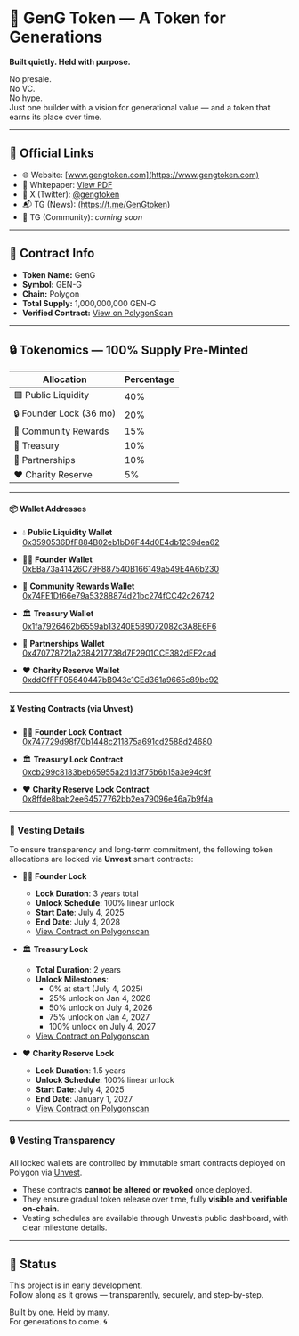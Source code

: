 # 🧬 GenG Token — A Token for Generations

**Built quietly. Held with purpose.**

No presale.  
No VC.  
No hype.  
Just one builder with a vision for generational value — and a token that earns its place over time.

---

## 🔗 Official Links

- 🌐 Website: [www.gengtoken.com](https://www.gengtoken.com)
- 📄 Whitepaper: [View PDF](https://drive.google.com/file/d/12rTxbFY_WQfCetYVPQKgVp2PUhMW6iUK/view?usp=sharing)
- 📡 X (Twitter): [@gengtoken](https://twitter.com/gengtoken)
- 📬 TG (News): (https://t.me/GenGtoken)
- 👥 TG (Community): *coming soon*

---

## 🧾 Contract Info

- **Token Name:** GenG
- **Symbol:** GEN-G
- **Chain:** Polygon
- **Total Supply:** 1,000,000,000 GEN-G
- **Verified Contract:** [View on PolygonScan](https://polygonscan.com/address/0xD791A97ACde81721084ffB97F0ceDC81D5770aD9)

---

## 🔒 Tokenomics — 100% Supply Pre-Minted

| Allocation              | Percentage | 
|-------------------------|------------|
| 🟩 Public Liquidity     | 40%        |
| 🔒 Founder Lock (36 mo) | 20%        | 
| 🎁 Community Rewards    | 15%        | 
| 🏦 Treasury             | 10%        | 
| 🤝 Partnerships         | 10%        | 
| ❤️ Charity Reserve      | 5%         | 

---

#### 📦 Wallet Addresses


- 💧 **Public Liquidity Wallet**  
  [0x3590536DfF884B02eb1bD6F44d0E4db1239dea62](https://polygonscan.com/address/0x3590536DfF884B02eb1bD6F44d0E4db1239dea62)

- 🧑‍🚀 **Founder Wallet**  
  [0xEBa73a41426C79F887540B166149a549E4A6b230](https://polygonscan.com/address/0xEBa73a41426C79F887540B166149a549E4A6b230)

- 🎁 **Community Rewards Wallet**  
  [0x74FE1Df66e79a53288874d21bc274fCC42c26742](https://polygonscan.com/address/0x74FE1Df66e79a53288874d21bc274fCC42c26742)

- 🏛️ **Treasury Wallet**  
  [0x1fa7926462b6559ab13240E5B9072082c3A8E6F6](https://polygonscan.com/address/0x1fa7926462b6559ab13240E5B9072082c3A8E6F6)

- 🤝 **Partnerships Wallet**  
  [0x470778721a2384217738d7F2901CCE382dEF2cad](https://polygonscan.com/address/0x470778721a2384217738d7F2901CCE382dEF2cad)

- ❤️ **Charity Reserve Wallet**  
  [0xddCfFFF05640447bB943c1CEd361a9665c89bc92](https://polygonscan.com/address/0xddCfFFF05640447bB943c1CEd361a9665c89bc92)

---

#### ⏳ Vesting Contracts (via Unvest)

- 🧑‍🚀 **Founder Lock Contract**  
  [0x747729d98f70b1448c211875a691cd2588d24680](https://polygonscan.com/address/0x747729d98f70b1448c211875a691cd2588d24680)

- 🏛️ **Treasury Lock Contract**  
  [0xcb299c8183beb65955a2d1d3f75b6b15a3e94c9f](https://polygonscan.com/address/0xcb299c8183beb65955a2d1d3f75b6b15a3e94c9f)

- ❤️ **Charity Reserve Lock Contract**  
  [0x8ffde8bab2ee64577762bb2ea79096e46a7b9f4a](https://polygonscan.com/address/0x8ffde8bab2ee64577762bb2ea79096e46a7b9f4a)

---

### 📜 Vesting Details

To ensure transparency and long-term commitment, the following token allocations are locked via **Unvest** smart contracts:

- 🧑‍🚀 **Founder Lock**  
  - **Lock Duration**: 3 years total  
  - **Unlock Schedule**: 100% linear unlock  
  - **Start Date**: July 4, 2025  
  - **End Date**: July 4, 2028  
  - [View Contract on Polygonscan](https://polygonscan.com/address/0x747729d98f70b1448c211875a691cd2588d24680)

- 🏛️ **Treasury Lock**  
  - **Total Duration**: 2 years  
  - **Unlock Milestones**:  
    - 0% at start (July 4, 2025)  
    - 25% unlock on Jan 4, 2026  
    - 50% unlock on July 4, 2026  
    - 75% unlock on Jan 4, 2027  
    - 100% unlock on July 4, 2027  
  - [View Contract on Polygonscan](https://polygonscan.com/address/0xcb299c8183beb65955a2d1d3f75b6b15a3e94c9f)

- ❤️ **Charity Reserve Lock**  
  - **Lock Duration**: 1.5 years  
  - **Unlock Schedule**: 100% linear unlock  
  - **Start Date**: July 4, 2025  
  - **End Date**: January 1, 2027  
  - [View Contract on Polygonscan](https://polygonscan.com/address/0x8ffde8bab2ee64577762bb2ea79096e46a7b9f4a)
 
---

### 🔒 Vesting Transparency

All locked wallets are controlled by immutable smart contracts deployed on Polygon via [Unvest](https://app.unvest.io).

- These contracts **cannot be altered or revoked** once deployed.
- They ensure gradual token release over time, fully **visible and verifiable on-chain**.
- Vesting schedules are available through Unvest’s public dashboard, with clear milestone details.

---

## 🚧 Status

This project is in early development.  
Follow along as it grows — transparently, securely, and step-by-step.

Built by one. Held by many.  
For generations to come. 🌀 
